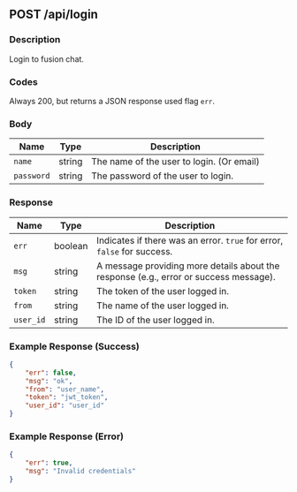 ## POST /api/login

### Description
Login to fusion chat.

### Codes
Always 200, but returns a JSON response used flag `err`.

### Body
| Name | Type   | Description |
|------|--------|-------------|
| `name` | string | The name of the user to login. (Or email) |
| `password` | string | The password of the user to login. |

### Response

| Name  | Type    | Description                  |
|-------|---------|------------------------------|
| `err` | boolean | Indicates if there was an error. `true` for error, `false` for success. |
| `msg` | string  | A message providing more details about the response (e.g., error or success message). |
| `token` | string | The token of the user logged in. |
| `from` | string | The name of the user logged in. |
| `user_id` | string | The ID of the user logged in. |

### Example Response (Success)

```json
{
    "err": false,
    "msg": "ok",
    "from": "user_name",
    "token": "jwt_token",
    "user_id": "user_id"
}
```

### Example Response (Error)

```json
{
    "err": true,
    "msg": "Invalid credentials"
}
```